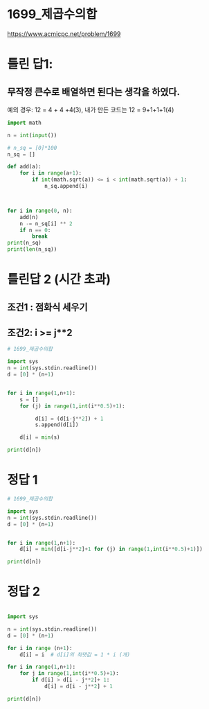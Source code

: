 # 1699_제곱수의합
https://www.acmicpc.net/problem/1699

# 틀린 답1:
## 무작정 큰수로 배열하면 된다는 생각을 하였다.
예외 경우:
12 = 4 + 4 +4(3),  내가 만든 코드는 12 = 9+1+1+1(4)
``` python
import math

n = int(input())

# n_sq = [0]*100
n_sq = []

def add(a):
    for i in range(a+1):
        if int(math.sqrt(a)) <= i < int(math.sqrt(a)) + 1:
            n_sq.append(i)



for i in range(0, n):
    add(n)
    n -= n_sq[i] ** 2
    if n == 0:
        break
print(n_sq)
print(len(n_sq))
```

# 틀린답 2 (시간 초과)
## 조건1 : 점화식 세우기
## 조건2: i >= j**2
``` python
# 1699_제곱수의합

import sys
n = int(sys.stdin.readline())
d = [0] * (n+1)


for i in range(1,n+1):
    s = []
    for (j) in range(1,int(i**0.5)+1):

         d[i] = (d[i-j**2]) + 1
         s.append(d[i])

    d[i] = min(s)

print(d[n])


```
# 정답 1

``` python
# 1699_제곱수의합

import sys
n = int(sys.stdin.readline())
d = [0] * (n+1)


for i in range(1,n+1):
    d[i] = min([d[i-j**2]+1 for (j) in range(1,int(i**0.5)+1)])

print(d[n])

```
# 정답 2

``` python

import sys

n = int(sys.stdin.readline())
d = [0] * (n+1)

for i in range (n+1):
    d[i] = i  # d[i]의 최댓값 = 1 * i (개)

for i in range(1,n+1):
    for j in range(1,int(i**0.5)+1):
        if d[i] > d[i - j**2]+ 1:
            d[i] = d[i - j**2] + 1

print(d[n])

```
